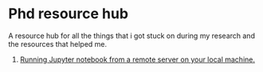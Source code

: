 # Phd resource hub
A resource hub for all the things that i got stuck on during my research and
the resources that helped me.

1. [Running Jupyter notebook from a remote server on your local machine.](https://ljvmiranda921.github.io/notebook/2018/01/31/running-a-jupyter-notebook/)
